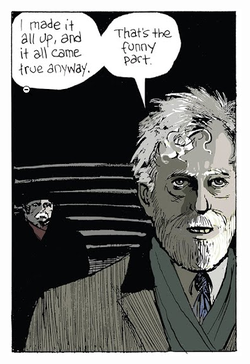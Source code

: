 ![it all came true anyway](https://github.com/vaguelydoomed/vaguelydoomed.github.io/raw/master/images/2019-04-25%2011_55_28-Window.png)
